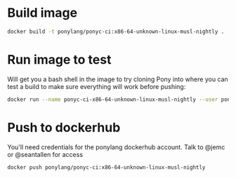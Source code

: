 # Build image

```bash
docker build -t ponylang/ponyc-ci:x86-64-unknown-linux-musl-nightly .
```

# Run image to test

Will get you a bash shell in the image to try cloning Pony into where you can test a build to make sure everything will work before pushing:

```bash
docker run --name ponyc-ci-x86-64-unknown-linux-musl-nightly --user pony --rm -i -t ponylang/ponyc-ci:x86-64-unknown-linux-musl-nightly bash
```

# Push to dockerhub

You'll need credentials for the ponylang dockerhub account. Talk to @jemc or @seantallen for access

```bash
docker push ponylang/ponyc-ci:x86-64-unknown-linux-musl-nightly
```
